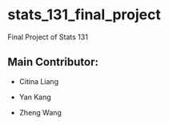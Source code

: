 # stats_131_final_project
Final Project of Stats 131

## Main Contributor:
* Citina Liang

* Yan Kang

* Zheng Wang


